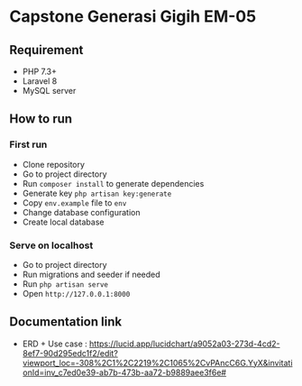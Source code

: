 # Capstone Generasi Gigih EM-05

## Requirement
- PHP 7.3+
- Laravel 8
- MySQL server

## How to run
### First run
- Clone repository
- Go to project directory
- Run `composer install` to generate dependencies
- Generate key `php artisan key:generate`
- Copy `env.example` file to `env`
- Change database configuration
- Create local database
### Serve on localhost
- Go to project directory
- Run migrations and seeder if needed
- Run `php artisan serve`
- Open `http://127.0.0.1:8000`

## Documentation link
- ERD + Use case : https://lucid.app/lucidchart/a9052a03-273d-4cd2-8ef7-90d295edc1f2/edit?viewport_loc=-308%2C1%2C2219%2C1065%2CvPAncC6G.YyX&invitationId=inv_c7ed0e39-ab7b-473b-aa72-b9889aee3f6e#
